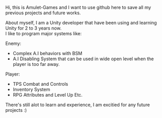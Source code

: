 Hi, this is Amulet-Games and I want to use github here to save all my previous projects and future works. <br />

About myself, I am a Unity developer that have been using and learning Unity for 2 to 3 years now. <br />
I like to program major systems like: <br />

Enemy: <br />
- Complex A.I behaviors with BSM <br />
- A.I Disabling System that can be used in wide open level when the player is too far away. <br />

Player: <br />
- TPS Combat and Controls <br />
- Inventory System <br />
- RPG Attributes and Level Up Etc. <br />

There's still alot to learn and experience, I am excitied for any future projects :)
